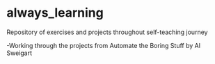 # always_learning
Repository of exercises and projects throughout self-teaching journey

-Working through the projects from Automate the Boring Stuff by Al Sweigart
